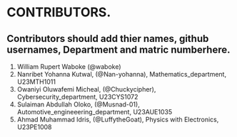 # CONTRIBUTORS.
## Contributors should add thier names, github usernames, Department and matric numberhere.
<ol>
<li>William Rupert Waboke (@waboke)
<li>Nanribet Yohanna Kutwal, (@Nan-yohanna), Mathematics_department, U23MTH1011</li>
<li>Owaniyi Oluwafemi Micheal, (@Chuckycipher), Cybersecurity_department, U23CYS1072</li>
  <li>Sulaiman Abdullah Oloko, (@Musnad-01), Automotive_engineeering_department, U23AUE1035</li>
<li>Ahmad Muhammad Idris, (@LuffytheGoat), Physics with Electronics, U23PE1008</li>
</ol>
